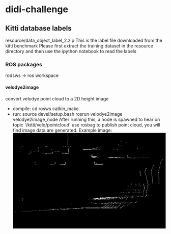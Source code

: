 [//]: # (Image References)
[image001]:./resource/doc/example.png  "example conversion"
 
# didi-challenge

## Kitti database labels
resource/data_object_label_2.zip This is the label file downloaded from the kitti benchmark
Please first extract the training dataset in the resource directory and then use the ipython notebook to read the labels

### ROS packages
rodsws -> ros workspace

#### velodye2image 
convert velodye point cloud to a 2D height image
* compile:
cd rosws
catkin_make
* run:
source devel/setup.bash
rosrun velodye2image velodye2image_node
After running this, a node is spawned to hear on topic '/kitti/velo/pointcloud'
use rosbag to publish point cloud, you will find image data are generated.
Example image:
![image001]

